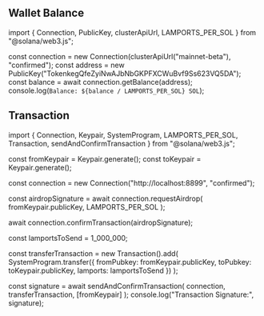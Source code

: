 ## Wallet Balance

import {
  Connection,
  PublicKey,
  clusterApiUrl,
  LAMPORTS_PER_SOL
} from "@solana/web3.js";

const connection = new Connection(clusterApiUrl("mainnet-beta"), "confirmed");
const address = new PublicKey("TokenkegQfeZyiNwAJbNbGKPFXCWuBvf9Ss623VQ5DA");
const balance = await connection.getBalance(address);
console.log(`Balance: ${balance / LAMPORTS_PER_SOL} SOL`);



## Transaction 

import {
  Connection,
  Keypair,
  SystemProgram,
  LAMPORTS_PER_SOL,
  Transaction,
  sendAndConfirmTransaction
} from "@solana/web3.js";

const fromKeypair = Keypair.generate();
const toKeypair = Keypair.generate();

const connection = new Connection("http://localhost:8899", "confirmed");

const airdropSignature = await connection.requestAirdrop(
  fromKeypair.publicKey,
  LAMPORTS_PER_SOL
);

await connection.confirmTransaction(airdropSignature);

const lamportsToSend = 1_000_000;

const transferTransaction = new Transaction().add(
  SystemProgram.transfer({
    fromPubkey: fromKeypair.publicKey,
    toPubkey: toKeypair.publicKey,
    lamports: lamportsToSend
  })
);

const signature = await sendAndConfirmTransaction(
  connection,
  transferTransaction,
  [fromKeypair]
);
console.log("Transaction Signature:", signature);


